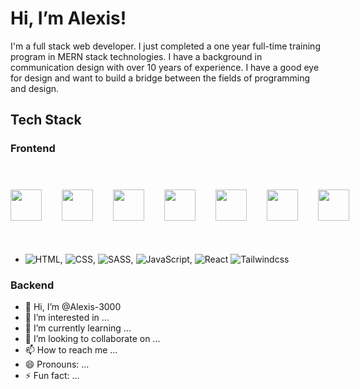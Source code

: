 # Hi, I’m Alexis!

I'm a full stack web developer. I just completed a one year full-time training program in MERN stack technologies. 
I have a background in communication design with over 10 years of experience. I have a good eye for design and want to build a bridge between the fields of programming and design.

## Tech Stack

### Frontend
<div style="display:flex; align-items:center; gap:2rem; height:8rem"> <img src="https://user-images.githubusercontent.com/25181517/183897015-94a058a6-b86e-4e42-a37f-bf92061753e5.png" style="width: 50px;"> <img src="https://github-production-user-asset-6210df.s3.amazonaws.com/62091613/261395532-b40892ef-efb8-4b0e-a6b5-d1cfc2f3fc35.png" style="width: 50px; vertical-align:bottom;"> <img src="https://user-images.githubusercontent.com/25181517/117447155-6a868a00-af3d-11eb-9cfe-245df15c9f3f.png" style="width: 50px; vertical-align:bottom;"> <img src="https://user-images.githubusercontent.com/25181517/192158954-f88b5814-d510-4564-b285-dff7d6400dad.png" style="width: 50px; vertical-align:bottom;"> <img src="https://user-images.githubusercontent.com/25181517/183898674-75a4a1b1-f960-4ea9-abcb-637170a00a75.png" style="width: 50px; vertical-align:bottom;"> <img src="https://user-images.githubusercontent.com/25181517/192158956-48192682-23d5-4bfc-9dfb-6511ade346bc.png" style="width: 50px; vertical-align:bottom;"> <img src="https://user-images.githubusercontent.com/25181517/202896760-337261ed-ee92-4979-84c4-d4b829c7355d.png" style="width: 50px; vertical-align:bottom;"></div>

- ![HTML](https://img.shields.io/badge/-HTML5-333333?logo=html5&style=flat&logoWidth=15), ![CSS](https://img.shields.io/badge/-CSS-333333?style=flat&logo=CSS3&logoWidth=15&logoColor=1572B6), ![SASS](https://img.shields.io/badge/-SASS-333333?logo=SASS&style=flat&logoWidth=15),
  ![JavaScript](https://img.shields.io/badge/-JavaScript-333333?logo=javascript&style=flat&logoWidth=15), ![React](https://img.shields.io/badge/-React-333333?logo=react&style=flat&logoWidth=15) ![Tailwindcss](https://img.shields.io/badge/TailwindCSS-333333?&logo=TailwindCSS)


### Backend

- 👋 Hi, I’m @Alexis-3000
- 👀 I’m interested in ...
- 🌱 I’m currently learning ...
- 💞️ I’m looking to collaborate on ...
- 📫 How to reach me ...
- 😄 Pronouns: ...
- ⚡ Fun fact: ...

<!---
Alexis-3000/Alexis-3000 is a ✨ special ✨ repository because its `README.md` (this file) appears on your GitHub profile.
You can click the Preview link to take a look at your changes.
--->
